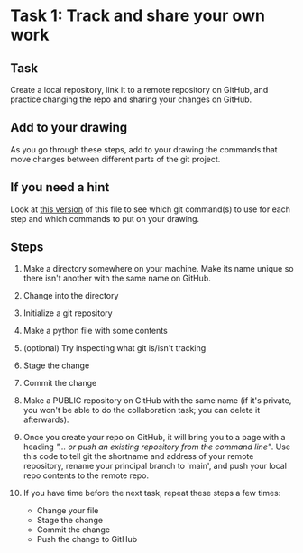 # Task 1: Track and share your own work

## Task
Create a local repository, link it to a remote repository on GitHub, and practice changing the repo and sharing your changes on GitHub.

## Add to your drawing
As you go through these steps, add to your drawing the commands that move changes between different parts of the git project.

## If you need a hint
Look at [this version](https://github.com/koudyk/intro_git_github/blob/main/2-in-class-tutorial/HINTS__task-1_track-and-share-your-work.md
) of this file to see which git command(s) to use for each step and which commands to put on your drawing.


## Steps
1. Make a directory somewhere on your machine. Make its name unique so there isn't another with the same name on GitHub.

2. Change into the directory

3. Initialize a git repository

4. Make a python file with some contents

5. (optional) Try inspecting what git is/isn't tracking

6. Stage the change

7. Commit the change

8. Make a PUBLIC repository on GitHub with the same name (if it's private, you won't be able to do the collaboration task; you can delete it afterwards).

9. Once you create your repo on GitHub, it will bring you to a page with a heading *"... or push an existing repository from the command line"*. Use this code to tell git the shortname and address of your remote repository, rename your principal branch to 'main', and push your local repo contents to the remote repo.

10. If you have time before the next task, repeat these steps a few times:
      - Change your file
      - Stage the change
      - Commit the change
      - Push the change to GitHub
